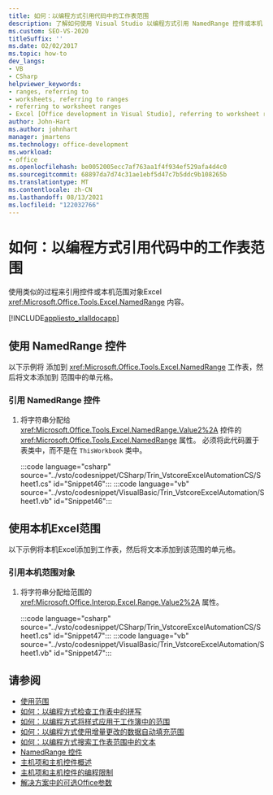 ```yaml
---
title: 如何：以编程方式引用代码中的工作表范围
description: 了解如何使用 Visual Studio 以编程方式引用 NamedRange 控件或本机 Excel范围对象的内容，Microsoft Excel工作表。
ms.custom: SEO-VS-2020
titleSuffix: ''
ms.date: 02/02/2017
ms.topic: how-to
dev_langs:
- VB
- CSharp
helpviewer_keywords:
- ranges, referring to
- worksheets, referring to ranges
- referring to worksheet ranges
- Excel [Office development in Visual Studio], referring to worksheet ranges
author: John-Hart
ms.author: johnhart
manager: jmartens
ms.technology: office-development
ms.workload:
- office
ms.openlocfilehash: be0052005ecc7af763aa1f4f934ef529afa4d4c0
ms.sourcegitcommit: 68897da7d74c31ae1ebf5d47c7b5ddc9b108265b
ms.translationtype: MT
ms.contentlocale: zh-CN
ms.lasthandoff: 08/13/2021
ms.locfileid: "122032766"
---
```

# <a name="how-to-programmatically-refer-to-worksheet-ranges-in-code"></a>如何：以编程方式引用代码中的工作表范围
  使用类似的过程来引用控件或本机范围对象Excel <xref:Microsoft.Office.Tools.Excel.NamedRange> 内容。

 [!INCLUDE[appliesto_xlalldocapp](../vsto/includes/appliesto-xlalldocapp-md.md)]

## <a name="use-a-namedrange-control"></a>使用 NamedRange 控件
 以下示例将 添加到 <xref:Microsoft.Office.Tools.Excel.NamedRange> 工作表，然后将文本添加到 范围中的单元格。

### <a name="to-refer-to-a-namedrange-control"></a>引用 NamedRange 控件

1. 将字符串分配给 <xref:Microsoft.Office.Tools.Excel.NamedRange.Value2%2A> 控件的 <xref:Microsoft.Office.Tools.Excel.NamedRange> 属性。 必须将此代码置于表类中，而不是在 `ThisWorkbook` 类中。

     :::code language="csharp" source="../vsto/codesnippet/CSharp/Trin_VstcoreExcelAutomationCS/Sheet1.cs" id="Snippet46":::
     :::code language="vb" source="../vsto/codesnippet/VisualBasic/Trin_VstcoreExcelAutomation/Sheet1.vb" id="Snippet46":::

## <a name="use-native-excel-ranges"></a>使用本机Excel范围
 以下示例将本机Excel添加到工作表，然后将文本添加到该范围的单元格。

### <a name="to-refer-to-a-native-range-object"></a>引用本机范围对象

1. 将字符串分配给范围的 <xref:Microsoft.Office.Interop.Excel.Range.Value2%2A> 属性。

     :::code language="csharp" source="../vsto/codesnippet/CSharp/Trin_VstcoreExcelAutomationCS/Sheet1.cs" id="Snippet47":::
     :::code language="vb" source="../vsto/codesnippet/VisualBasic/Trin_VstcoreExcelAutomation/Sheet1.vb" id="Snippet47":::

## <a name="see-also"></a>请参阅
- [使用范围](../vsto/working-with-ranges.md)
- [如何：以编程方式检查工作表中的拼写](../vsto/how-to-programmatically-check-spelling-in-worksheets.md)
- [如何：以编程方式将样式应用于工作簿中的范围](../vsto/how-to-programmatically-apply-styles-to-ranges-in-workbooks.md)
- [如何：以编程方式使用增量更改的数据自动填充范围](../vsto/how-to-programmatically-automatically-fill-ranges-with-incrementally-changing-data.md)
- [如何：以编程方式搜索工作表范围中的文本](../vsto/how-to-programmatically-search-for-text-in-worksheet-ranges.md)
- [NamedRange 控件](../vsto/namedrange-control.md)
- [主机项和主机控件概述](../vsto/host-items-and-host-controls-overview.md)
- [主机项和主机控件的编程限制](../vsto/programmatic-limitations-of-host-items-and-host-controls.md)
- [解决方案中的可选Office参数](../vsto/optional-parameters-in-office-solutions.md)

